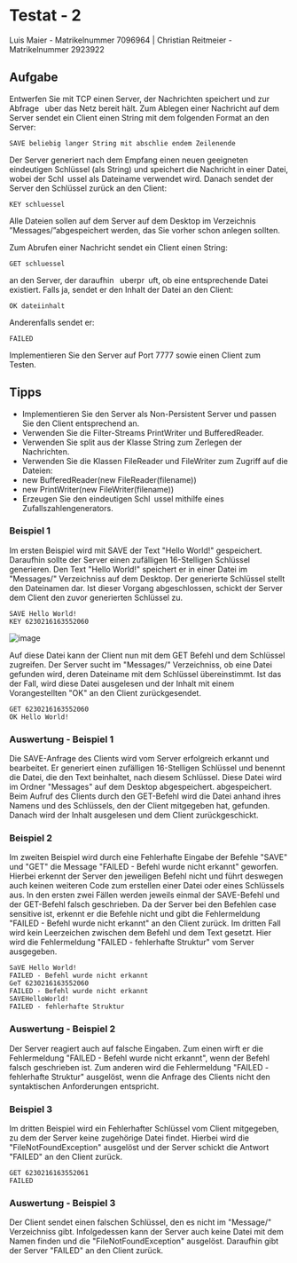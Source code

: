 # Testat - 2
	
Luis Maier - Matrikelnummer 7096964 |
Christian Reitmeier - Matrikelnummer 2923922

## Aufgabe

Entwerfen Sie mit TCP einen Server, der Nachrichten speichert und zur Abfrage  uber das Netz bereit hält.
Zum Ablegen einer Nachricht auf dem Server sendet ein Client einen String mit dem folgenden Format an
den Server:

	SAVE beliebig langer String mit abschlie endem Zeilenende

Der Server generiert nach dem Empfang einen neuen geeigneten eindeutigen Schlüssel (als String) und
speichert die Nachricht in einer Datei, wobei der Schl ussel als Dateiname verwendet wird. Danach sendet
der Server den Schlüssel zurück an den Client:

	KEY schluessel

Alle Dateien sollen auf dem Server auf dem Desktop im Verzeichnis ”Messages/”abgespeichert werden, das
Sie vorher schon anlegen sollten.

Zum Abrufen einer Nachricht sendet ein Client einen String:

	GET schluessel

an den Server, der daraufhin  uberpr uft, ob eine entsprechende Datei existiert.
Falls ja, sendet er den Inhalt der Datei an den Client:

	OK dateiinhalt

Anderenfalls sendet er:

	FAILED

Implementieren Sie den Server auf Port 7777 sowie einen Client zum Testen.


## Tipps 

- Implementieren Sie den Server als Non-Persistent Server und passen Sie den Client entsprechend an.
- Verwenden Sie die Filter-Streams PrintWriter und BufferedReader.
- Verwenden Sie split aus der Klasse String zum Zerlegen der Nachrichten.
- Verwenden Sie die Klassen FileReader und FileWriter zum Zugriff auf die Dateien:
- new BufferedReader(new FileReader(filename))
- new PrintWriter(new FileWriter(filename))
- Erzeugen Sie den eindeutigen Schl ussel mithilfe eines Zufallszahlengenerators.


### Beispiel 1

Im ersten Beispiel wird mit SAVE der Text "Hello World!" gespeichert. Daraufhin sollte der Server einen zufälligen 16-Stelligen Schlüssel generieren. Den Text "Hello World!" speichert er in einer Datei im "Messages/" Verzeichniss auf dem Desktop. Der generierte Schlüssel stellt den Dateinamen dar. Ist dieser Vorgang abgeschlossen, schickt der Server dem Client den zuvor generierten Schlüssel zu.


``` 
SAVE Hello World!
KEY 6230216163552060
```
![image](https://user-images.githubusercontent.com/53625452/149752387-e3f518aa-3071-4f95-8e28-2adac162e563.png)

Auf diese Datei kann der Client nun mit dem GET Befehl und dem Schlüssel zugreifen. Der Server sucht im "Messages/" Verzeichniss, ob eine Datei gefunden wird, deren Dateiname mit dem Schlüssel übereinstimmt. Ist das der Fall, wird diese Datei ausgelesen und der Inhalt mit einem Vorangestellten "OK" an den Client zurückgesendet.

``` 
GET 6230216163552060
OK Hello World!
```

### Auswertung - Beispiel 1

Die SAVE-Anfrage des Clients wird vom Server erfolgreich erkannt und bearbeitet. Er generiert einen zufälligen 16-Stelligen Schlüssel und benennt die Datei, die den Text beinhaltet, nach diesem Schlüssel. Diese Datei wird im Ordner "Messages" auf dem Desktop abgespeichert. abgespeichert. Beim Aufruf des Clients durch den GET-Befehl wird die Datei anhand ihres Namens und des Schlüssels, den der Client mitgegeben hat, gefunden. Danach wird der Inhalt ausgelesen und dem Client zurückgeschickt.


### Beispiel 2

Im zweiten Beispiel wird durch eine Fehlerhafte Eingabe der Befehle "SAVE" und "GET" die Message "FAILED - Befehl wurde nicht erkannt" geworfen. Hierbei erkennt der Server den jeweiligen Befehl nicht und führt deswegen auch keinen weiteren Code zum erstellen einer Datei oder eines Schlüssels aus. In den ersten zwei Fällen werden jeweils einmal der SAVE-Befehl und der GET-Befehl falsch geschrieben. Da der Server bei den Befehlen case sensitive ist, erkennt er die Befehle nicht und gibt die Fehlermeldung "FAILED - Befehl wurde nicht erkannt" an den Client zurück. Im dritten Fall wird kein Leerzeichen zwischen dem Befehl und dem Text gesetzt. Hier wird die Fehlermeldung "FAILED - fehlerhafte Struktur" vom Server ausgegeben.


``` 
SaVE Hello World!
FAILED - Befehl wurde nicht erkannt
GeT 6230216163552060
FAILED - Befehl wurde nicht erkannt
SAVEHelloWorld!
FAILED - fehlerhafte Struktur
```

### Auswertung - Beispiel 2

Der Server reagiert auch auf falsche Eingaben. Zum einen wirft er die Fehlermeldung "FAILED - Befehl wurde nicht erkannt", wenn der Befehl falsch geschrieben ist. Zum anderen wird die Fehlermeldung "FAILED - fehlerhafte Struktur" ausgelöst, wenn die Anfrage des Clients nicht den syntaktischen Anforderungen entspricht.


### Beispiel 3

Im dritten Beispiel wird ein Fehlerhafter Schlüssel vom Client mitgegeben, zu dem der Server keine zugehörige Datei findet. Hierbei wird die "FileNotFoundException" ausgelöst und der Server schickt die Antwort "FAILED" an den Client zurück.

```
GET 6230216163552061
FAILED
```

### Auswertung - Beispiel 3

Der Client sendet einen falschen Schlüssel, den es nicht im "Message/" Verzeichniss gibt. Infolgedessen kann der Server auch keine Datei mit dem Namen finden und die "FileNotFoundException" ausgelöst. Daraufhin gibt der Server "FAILED" an den Client zurück.

